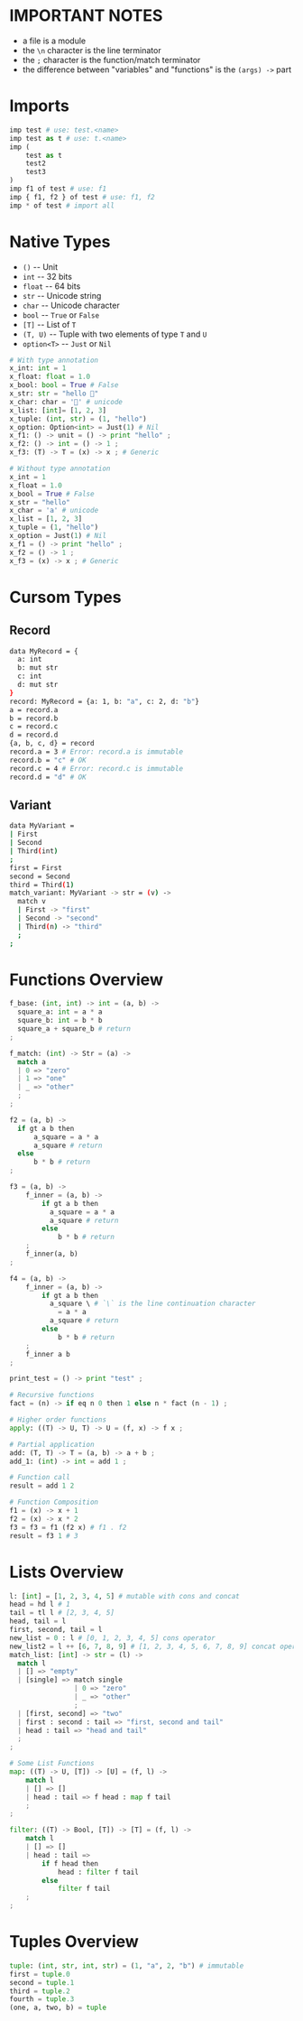 # IMPORTANT NOTES
- a file is a module
- the `\n` character is the line terminator
- the `;` character is the function/match terminator
- the difference between "variables" and "functions" is the `(args) ->` part

# Imports
```python
imp test # use: test.<name>
imp test as t # use: t.<name>
imp (
    test as t
    test2
    test3
)
imp f1 of test # use: f1
imp { f1, f2 } of test # use: f1, f2
imp * of test # import all
```

# Native Types

- `()` -- Unit
- `int` -- 32 bits
- `float` -- 64 bits
- `str` -- Unicode string
- `char` -- Unicode character
- `bool` -- `True` or `False`
- `[T]` -- List of `T`
- `(T, U)` -- Tuple with two elements of type `T` and `U`
- `option<T>` -- `Just` or `Nil`

```python
# With type annotation
x_int: int = 1
x_float: float = 1.0
x_bool: bool = True # False
x_str: str = "hello 👾"
x_char: char = '👾' # unicode
x_list: [int]= [1, 2, 3]
x_tuple: (int, str) = (1, "hello")
x_option: Option<int> = Just(1) # Nil
x_f1: () -> unit = () -> print "hello" ;
x_f2: () -> int = () -> 1 ;
x_f3: (T) -> T = (x) -> x ; # Generic

# Without type annotation
x_int = 1
x_float = 1.0
x_bool = True # False
x_str = "hello"
x_char = 'a' # unicode
x_list = [1, 2, 3]
x_tuple = (1, "hello")
x_option = Just(1) # Nil
x_f1 = () -> print "hello" ;
x_f2 = () -> 1 ;
x_f3 = (x) -> x ; # Generic
```

# Cursom Types

## Record

```bash
data MyRecord = {
  a: int
  b: mut str
  c: int
  d: mut str
}
record: MyRecord = {a: 1, b: "a", c: 2, d: "b"}
a = record.a
b = record.b
c = record.c
d = record.d
{a, b, c, d} = record
record.a = 3 # Error: record.a is immutable
record.b = "c" # OK
record.c = 4 # Error: record.c is immutable
record.d = "d" # OK
```

## Variant
```bash
data MyVariant =
| First
| Second
| Third(int)
;
first = First
second = Second
third = Third(1)
match_variant: MyVariant -> str = (v) ->
  match v
  | First -> "first"
  | Second -> "second"
  | Third(n) -> "third"
  ;
;
```

# Functions Overview

```python
f_base: (int, int) -> int = (a, b) ->
  square_a: int = a * a
  square_b: int = b * b
  square_a + square_b # return
;

f_match: (int) -> Str = (a) ->
  match a
  | 0 => "zero"
  | 1 => "one"
  | _ => "other"
  ;
;

f2 = (a, b) ->
  if gt a b then
      a_square = a * a
      a_square # return
  else
      b * b # return
;

f3 = (a, b) ->
    f_inner = (a, b) ->
        if gt a b then
          a_square = a * a
          a_square # return
        else
            b * b # return
    ;
    f_inner(a, b)
;

f4 = (a, b) ->
    f_inner = (a, b) ->
        if gt a b then
          a_square \ # `\` is the line continuation character
            = a * a
          a_square # return
        else
            b * b # return
    ;
    f_inner a b
;

print_test = () -> print "test" ;

# Recursive functions
fact = (n) -> if eq n 0 then 1 else n * fact (n - 1) ;

# Higher order functions
apply: ((T) -> U, T) -> U = (f, x) -> f x ;

# Partial application
add: (T, T) -> T = (a, b) -> a + b ;
add_1: (int) -> int = add 1 ;

# Function call
result = add 1 2

# Function Composition
f1 = (x) -> x + 1
f2 = (x) -> x * 2
f3 = f3 = f1 (f2 x) # f1 . f2
result = f3 1 # 3
```
# Lists Overview

```python
l: [int] = [1, 2, 3, 4, 5] # mutable with cons and concat
head = hd l # 1
tail = tl l # [2, 3, 4, 5]
head, tail = l
first, second, tail = l
new_list = 0 : l # [0, 1, 2, 3, 4, 5] cons operator
new_list2 = l ++ [6, 7, 8, 9] # [1, 2, 3, 4, 5, 6, 7, 8, 9] concat operator
match_list: [int] -> str = (l) ->
  match l
  | [] => "empty"
  | [single] => match single
                | 0 => "zero"
                | _ => "other"
                ;
  | [first, second] => "two"
  | first : second : tail => "first, second and tail"
  | head : tail => "head and tail"
  ;
;

# Some List Functions
map: ((T) -> U, [T]) -> [U] = (f, l) ->
    match l
    | [] => []
    | head : tail => f head : map f tail
    ;
;

filter: ((T) -> Bool, [T]) -> [T] = (f, l) ->
    match l
    | [] => []
    | head : tail =>
        if f head then
            head : filter f tail
        else
            filter f tail
    ;
;
```

# Tuples Overview

```python
tuple: (int, str, int, str) = (1, "a", 2, "b") # immutable
first = tuple.0
second = tuple.1
third = tuple.2
fourth = tuple.3
(one, a, two, b) = tuple
```
